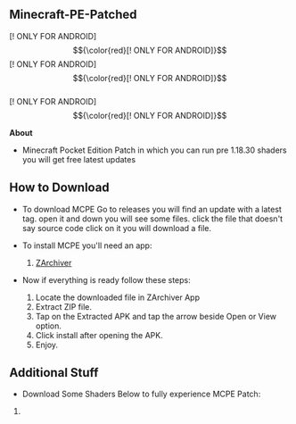 ## Minecraft-PE-Patched

[! ONLY FOR ANDROID]$${\color{red}[! ONLY FOR ANDROID]}$$
[! ONLY FOR ANDROID]$${\color{red}[! ONLY FOR ANDROID]}$$	
[! ONLY FOR ANDROID]$${\color{red}[! ONLY FOR ANDROID]}$$	

**About**
 - Minecraft Pocket Edition Patch in which you can run pre 1.18.30 shaders you will get free latest updates

## How to Download

 - To download MCPE Go to releases you will find an update with a latest tag. open it and down you will see some files.
 click the file that doesn't say source code click on it you will download a file.

 - To install MCPE you'll need an app:

   1. [ZArchiver](https://play.google.com/store/apps/details?id=ru.zdevs.zarchiver&pcampaignid=web_share)

 - Now if everything is ready follow these steps:

   1. Locate the downloaded file in ZArchiver App
   2. Extract ZIP file.
   3. Tap on the Extracted APK and tap the arrow beside Open or View option.
   4. Click install after opening the APK.
   5. Enjoy.

## Additional Stuff
 
 - Download Some Shaders Below to fully experience MCPE Patch:
  
  1. 
